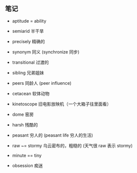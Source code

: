 ## 笔记

+ aptitude = ability

+ semiarid 半干旱

+ precisely 精确的

+ synonym 同义 (synchronize 同步)

+ transitional 过渡的

+ sibling 兄弟姐妹

+ peers 同龄人 (peer influence)

+ cetacean 软体动物

+ kinetoscope 旧电影放映机（一个大箱子往里面看）

+ dome 窑房

+ harsh 残酷的

+ peasant 穷人的 (peasant life 穷人的生活)

+ raw ~= stormy 乌云密布的，粗糙的 (天气很 raw 表示 stormy)

+ minute == tiny

+ obsession 痴迷
